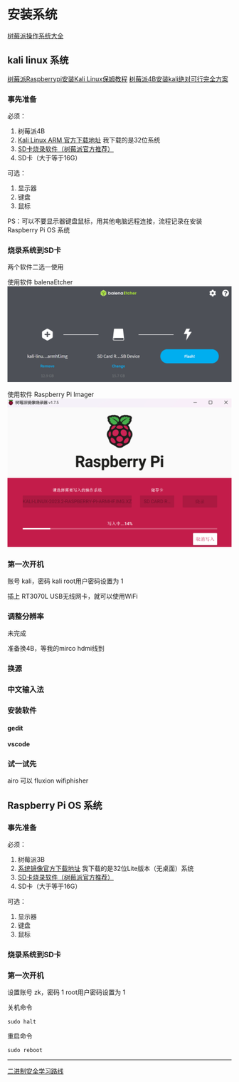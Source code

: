 # 安装系统

[树莓派操作系统大全](https://make.quwj.com/member/2/bookmarks?category=37)

## kali linux 系统

[树莓派Raspberrypi安装Kali Linux保姆教程](https://blog.csdn.net/qq_43332010/article/details/120933435)
[树莓派4B安装kali绝对可行完全方案](https://blog.csdn.net/lm19770429/article/details/122757043)

### 事先准备

必须：
1. 树莓派4B
2. [Kali Linux ARM 官方下载地址](https://www.kali.org/get-kali/#kali-arm)
我下载的是32位系统
3. [SD卡烧录软件（树莓派官方推荐）](https://www.raspberrypi.com/software/)
4. SD卡（大于等于16G）

可选：
1. 显示器
2. 键盘
3. 鼠标

PS：可以不要显示器键盘鼠标，用其他电脑远程连接，流程记录在安装 Raspberry Pi OS 系统

### 烧录系统到SD卡

两个软件二选一使用

使用软件 balenaEtcher
![](resources/2023-07-08-02-42-12.png)

使用软件 Raspberry Pi Imager
![](resources/2023-07-08-17-57-49.png)

### 第一次开机

账号 kali，密码 kali
root用户密码设置为 1

插上 RT3070L USB无线网卡，就可以使用WiFi

### 调整分辨率

未完成

准备换4B，等我的mirco hdmi线到

### 换源

### 中文输入法

### 安装软件

#### gedit

#### vscode





### 试一试先

airo 可以
fluxion 
wifiphisher


## Raspberry Pi OS 系统

### 事先准备

必须：
1. 树莓派3B
2. [系统镜像官方下载地址](https://www.raspberrypi.com/software/operating-systems/)
我下载的是32位Lite版本（无桌面）系统
3. [SD卡烧录软件（树莓派官方推荐）](https://www.raspberrypi.com/software/)
4. SD卡（大于等于16G）





可选：
1. 显示器
2. 键盘
3. 鼠标

### 烧录系统到SD卡





### 第一次开机

设置账号 zk，密码 1
root用户密码设置为 1

关机命令
```shell
sudo halt
```

重启命令
```shell
sudo reboot
```









---


[二进制安全学习路线](https://blog.csdn.net/qq_43332010/article/details/121725989)


